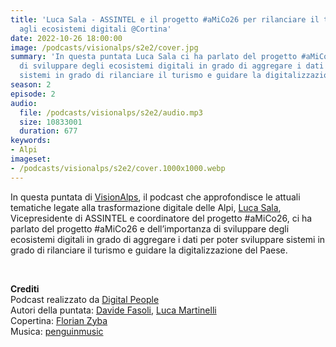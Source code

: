 ```yaml
---
title: 'Luca Sala - ASSINTEL e il progetto #aMiCo26 per rilanciare il turismo grazie
  agli ecosistemi digitali @Cortina'
date: 2022-10-26 18:00:00
image: /podcasts/visionalps/s2e2/cover.jpg
summary: 'In questa puntata Luca Sala ci ha parlato del progetto #aMiCo26 e dell’importanza
  di sviluppare degli ecosistemi digitali in grado di aggregare i dati per poter sviluppare
  sistemi in grado di rilanciare il turismo e guidare la digitalizzazione del Paese.'
season: 2
episode: 2
audio:
  file: /podcasts/visionalps/s2e2/audio.mp3
  size: 10833001
  duration: 677
keywords:
- Alpi
imageset:
- /podcasts/visionalps/s2e2/cover.1000x1000.webp
---
```


In questa puntata di [VisionAlps](https://www.visionalps.com/), il podcast che approfondisce le attuali tematiche legate alla trasformazione digitale delle Alpi, [Luca Sala](https://www.linkedin.com/in/luckehall/), Vicepresidente di ASSINTEL e coordinatore del progetto #aMiCo26, ci ha parlato del progetto #aMiCo26 e dell’importanza di sviluppare degli ecosistemi digitali in grado di aggregare i dati per poter sviluppare sistemi in grado di rilanciare il turismo e guidare la digitalizzazione del Paese.

<br>

**Crediti**<br>
Podcast realizzato da [Digital People](https://w3id.org/digitalpeople)<br>
Autori della puntata: [Davide Fasoli](https://www.linkedin.com/in/davide-fasoli-2b3246179/), [Luca Martinelli](https://www.linkedin.com/in/luca-martinelli/)<br>
Copertina: [Florian Zyba](https://www.linkedin.com/in/florian-zyba/)<br>
Musica: [penguinmusic](https://pixabay.com/users/penguinmusic-24940186/)